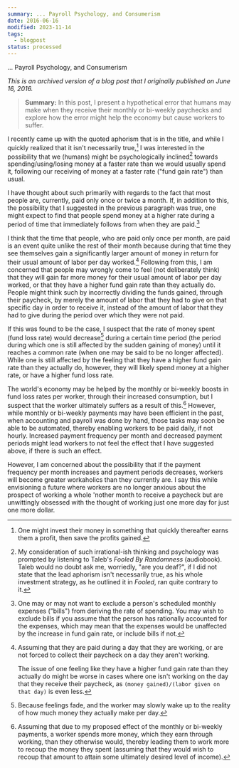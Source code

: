```yaml
---
summary: ... Payroll Psychology, and Consumerism
date: 2016-06-16
modified: 2023-11-14
tags:
  - blogpost
status: processed
---
```


… Payroll Psychology, and Consumerism

*This is an archived version of a blog post that I originally published on June 16, 2016.*

> **Summary:** In this post, I present a hypothetical error that humans may make when they receive their monthly or bi-weekly paychecks and explore how the error might help the economy but cause workers to suffer.

I recently came up with the quoted aphorism that is in the title, and while I quickly realized that it isn't necessarily true,[^1] I was interested in the possibility that we (humans) might be psychologically inclined[^2] towards spending/using/losing money at a faster rate than we would usually spend it, following our receiving of money at a faster rate ("fund gain rate") than usual.

[^1]: One might invest their money in something that quickly thereafter earns them a profit, then save the profits gained.

[^2]: My consideration of such irrational-ish thinking and psychology was prompted by listening to Taleb's _Fooled By Randomness_ (audiobook). Taleb would no doubt ask me, worriedly, "are you deaf?", if I did not state that the lead aphorism isn't necessarily true, as his whole investment strategy, as he outlined it in _Fooled_, ran quite contrary to it.

I have thought about such primarily with regards to the fact that most people are, currently, paid only once or twice a month. If, in addition to this, the possibility that I suggested in the previous paragraph was true, one might expect to find that people spend money at a higher rate during a period of time that immediately follows from when they are paid.[^billsExcluded]

[^billsExcluded]: One may or may not want to exclude a person's scheduled monthly expenses ("bills") from deriving the rate of spending. You may wish to exclude bills if you assume that the person has rationally accounted for the expenses, which may mean that the expenses would be unaffected by the increase in fund gain rate, or include bills if not.

I think that the time that people, who are paid only once per month, are paid is an event quite unlike the rest of their month because during that time they see themselves gain a significantly larger amount of money in return for their usual amount of labor per day worked.[^comeIntoWorkAnyway] Following from this, I am concerned that people may wrongly come to feel (not deliberately think) that they will gain far more money for their usual amount of labor per day worked, or that they have a higher fund gain rate than they actually do. People might think such by incorrectly dividing the funds gained, through their paycheck, by merely the amount of labor that they had to give on that specific day in order to receive it, instead of the amount of labor that they had to give during the period over which they were not paid.

[^comeIntoWorkAnyway]: Assuming that they are paid during a day that they are working, or are not forced to collect their paycheck on a day they aren't working.

	The issue of one feeling like they have a higher fund gain rate than they actually do might be worse in cases where one isn't working on the day that they receive their paycheck,
as `(money gained)/(labor given on that day)` is even less.

If this was found to be the case, I suspect that the rate of money spent (fund loss rate) would decrease[^feelingsFade] during a certain time period (the period during which one is still affected by the sudden gaining of money) until it reaches a common rate (when one may be said to be no longer affected). While one is still affected by the feeling that they have a higher fund gain rate than they actually do, however, they will likely spend money at a higher rate, or have a higher fund loss rate.

[^feelingsFade]: Because feelings fade, and the worker may slowly wake up to the reality of how much money they actually make per day.

The world's economy may be helped by the monthly or bi-weekly boosts in fund loss rates per worker, through their increased consumption, but I suspect that the worker ultimately suffers as a result of this.[^lessMoneyMoreWork] However, while monthly or bi-weekly payments may have been efficient in the past, when accounting and payroll was done by hand, those tasks may soon be able to be automated, thereby enabling workers to be paid daily, if not hourly. Increased payment frequency per month and decreased payment periods might lead workers to not feel the effect that I have suggested above, if there is such an effect.

[^lessMoneyMoreWork]: Assuming that due to my proposed effect of the monthly or bi-weekly payments, a worker spends more money, which they earn through working, than they otherwise would, thereby leading them to work more to recoup the money they spent (assuming that they would wish to recoup that amount to attain some ultimately desired level of income).

However, I am concerned about the possibility that if the payment frequency per month increases and payment periods decreases, workers will become greater workaholics than they currently are. I say this while envisioning a future where workers are no longer anxious about the prospect of working a whole 'nother month to receive a paycheck but are unwittingly obsessed with the thought of working just one more day for just one more dollar.
